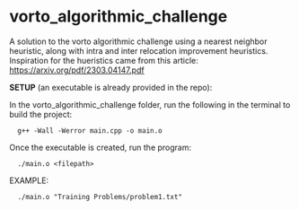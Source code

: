 # vorto_algorithmic_challenge

A solution to the vorto algorithmic challenge using a nearest neighbor heuristic, along with intra and inter relocation improvement heuristics. Inspiration for the hueristics came from this article: https://arxiv.org/pdf/2303.04147.pdf



**SETUP** (an executable is already provided in the repo):

  In the vorto_algorithmic_challenge folder, run the following in the terminal to build the project:
  
      g++ -Wall -Werror main.cpp -o main.o


  
  Once the executable is created, run the program:
  
      ./main.o <filepath>
      
  EXAMPLE: 
    
      ./main.o "Training Problems/problem1.txt"
      

